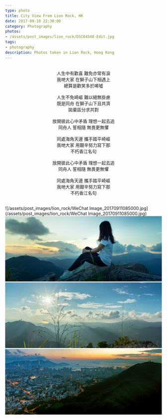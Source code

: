 ```yaml
---
type: photo
title: City View From Lion Rock, HK
date: 2017-09-10 22:30:00
category: Photography
photos:
- /assets/post_images/lion_rock/DSC04548-Edit.jpg
tags:
- photography
description: Photos taken in Lion Rock, Hong Kong
---
```

<br />
<center>人生中有歡喜 難免亦常有淚</center>
<center>我哋大家 在獅子山下相遇上</center>
<center>總算是歡笑多於唏噓</center>
<br />
<center>人生不免崎嶇 難以絕無掛慮</center>
<center>既是同舟 在獅子山下且共濟</center>
<center>拋棄區分求共對</center>
<br />
<center>放開彼此心中矛盾 理想一起去追</center>
<center>同舟人 誓相隨 無畏更無懼</center>
<br />
<center>同處海角天邊 攜手踏平崎嶇</center>
<center>我哋大家 用艱辛努力寫下那</center>
<center>不朽香江名句</center>
<br />
<center>放開彼此心中矛盾 理想一起去追</center>
<center>同舟人 誓相隨 無畏更無懼</center>
<br />
<center>同處海角天邊 攜手踏平崎嶇</center>
<center>我哋大家 用艱辛努力寫下那</center>
<center>不朽香江名句</center>
<br />

![/assets/post_images/lion_rock/WeChat Image_20170911085000.jpg](/assets/post_images/lion_rock/WeChat Image_20170911085000.jpg)
<br />
![/assets/post_images/lion_rock/DSC04596.jpg](/assets/post_images/lion_rock/DSC04596.jpg)
<br />
![/assets/post_images/lion_rock/DSC04527-Edit.jpg](/assets/post_images/lion_rock/DSC04527-Edit.jpg)
<br />
![/assets/post_images/lion_rock/DSC04691-HDR-Edit.jpg](/assets/post_images/lion_rock/DSC04691-HDR-Edit.jpg)